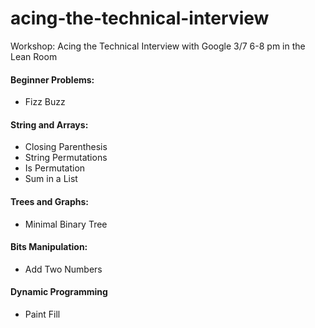 # acing-the-technical-interview
Workshop: Acing the Technical Interview with Google
3/7 6-8 pm in the Lean Room

#### Beginner Problems:
- Fizz Buzz

####  String and Arrays:
- Closing Parenthesis
- String Permutations
- Is Permutation
- Sum in a List

#### Trees and Graphs:
- Minimal Binary Tree

#### Bits Manipulation:
- Add Two Numbers

#### Dynamic Programming
- Paint Fill

